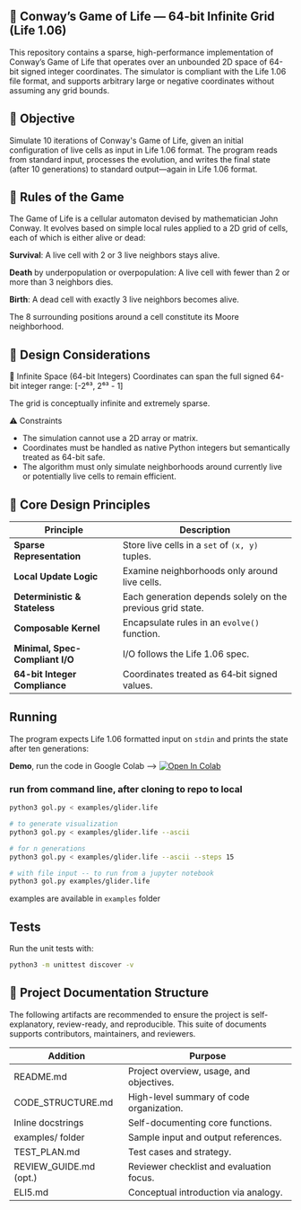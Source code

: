 ## 🧬 Conway’s Game of Life — 64-bit Infinite Grid (Life 1.06)
This repository contains a sparse, high-performance implementation of Conway’s Game of Life that operates over an unbounded 2D space of 64-bit signed integer coordinates. The simulator is compliant with the Life 1.06 file format, and supports arbitrary large or negative coordinates without assuming any grid bounds.

## 🎯 Objective
Simulate 10 iterations of Conway's Game of Life, given an initial configuration of live cells as input in Life 1.06 format. The program reads from standard input, processes the evolution, and writes the final state (after 10 generations) to standard output—again in Life 1.06 format.

## 📜 Rules of the Game
The Game of Life is a cellular automaton devised by mathematician John Conway. It evolves based on simple local rules applied to a 2D grid of cells, each of which is either alive or dead:

**Survival**: A live cell with 2 or 3 live neighbors stays alive.

**Death** by underpopulation or overpopulation: A live cell with fewer than 2 or more than 3 neighbors dies.

**Birth**: A dead cell with exactly 3 live neighbors becomes alive.

The 8 surrounding positions around a cell constitute its Moore neighborhood.

## 🧠 Design Considerations
📏 Infinite Space (64-bit Integers)
Coordinates can span the full signed 64-bit integer range:
[-2⁶³, 2⁶³ - 1]

The grid is conceptually infinite and extremely sparse.

⚠️ Constraints
- The simulation cannot use a 2D array or matrix.
- Coordinates must be handled as native Python integers but semantically treated as 64-bit safe.
- The algorithm must only simulate neighborhoods around currently live or potentially live cells to remain efficient.

## 🧱 Core Design Principles
| Principle                     | Description |
| ----------------------------- | --------------------------------------------------------------- |
| **Sparse Representation**     | Store live cells in a `set` of `(x, y)` tuples. |
| **Local Update Logic**        | Examine neighborhoods only around live cells. |
| **Deterministic & Stateless** | Each generation depends solely on the previous grid state. |
| **Composable Kernel**         | Encapsulate rules in an `evolve()` function. |
| **Minimal, Spec-Compliant I/O** | I/O follows the Life 1.06 spec. |
| **64-bit Integer Compliance** | Coordinates treated as 64‑bit signed values. |

## Running

The program expects Life 1.06 formatted input on `stdin` and prints the
state after ten generations:

**Demo**, run the code in Google Colab --> [![Open In Colab](https://colab.research.google.com/assets/colab-badge.svg)](https://colab.research.google.com/github/tanaysd/conway-gol/blob/main/conway_gol_nb.ipynb)

### run from command line, after cloning to repo to local
```bash
python3 gol.py < examples/glider.life
```

```bash
# to generate visualization
python3 gol.py < examples/glider.life --ascii
```

```bash
# for n generations
python3 gol.py < examples/glider.life --ascii --steps 15
```
```bash
# with file input -- to run from a jupyter notebook
python3 gol.py examples/glider.life
```

examples are available in `examples` folder

## Tests

Run the unit tests with:

```bash
python3 -m unittest discover -v
```
## 📂 Project Documentation Structure

The following artifacts are recommended to ensure the project is self-explanatory, review-ready, and reproducible. This suite of documents supports contributors, maintainers, and reviewers.

| Addition               | Purpose|
| ---------------------- | -----------------------------------------------------|
| README.md              | Project overview, usage, and objectives.|
| CODE_STRUCTURE.md      | High-level summary of code organization.|
| Inline docstrings      | Self-documenting core functions.|
| examples/ folder       | Sample input and output references.|
| TEST_PLAN.md           | Test cases and strategy.|
| REVIEW_GUIDE.md (opt.) | Reviewer checklist and evaluation focus.|
| ELI5.md                | Conceptual introduction via analogy.|
